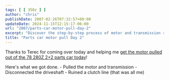 ```yaml
---
tags: [ [ 350z ] ]
author: "chris"
publishDate: 2007-02-26T07:32:57+00:00
updateDate: 2024-11-15T12:15:17-06:00
url: "2007/parts-car-motor-pull-day-2"
excerpt: "Discover the step-by-step process of motor and transmission removal from a '78 280z 2+2 parts car in this insightful blog post."
title: "Parts car motor pull Day 2"
---
```


Thanks to Terec for coming over today and helping me [get the motor pulled out of the 78 280Z 2+2 parts car today](/project-240z-day-2-of-parts-car-motor-pull)!

    
Here's what we got done.
    - Pulled the motor and transmission
    - Disconnected the driveshaft
    - Ruined a clutch line (that was all me)
